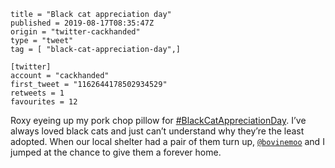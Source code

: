 ```
title = "Black cat appreciation day"
published = 2019-08-17T08:35:47Z
origin = "twitter-cackhanded"
type = "tweet"
tag = [ "black-cat-appreciation-day",]

[twitter]
account = "cackhanded"
first_tweet = "1162644178502934529"
retweets = 1
favourites = 12
```

Roxy eyeing up my pork chop pillow for [#BlackCatAppreciationDay](/tags/black-cat-appreciation-day/). I’ve always loved black cats and just can’t understand why they’re the least adopted. When our local shelter had a pair of them turn up, [`@bovinemoo`](https://twitter.com/bovinemoo) and I jumped at the chance to give them a forever home.

<p class='image'><img src='https://mnf.m17s.net/twitter/1162644178502934529/ECKKtTuXkAApTa2.jpg' alt=''></p>


